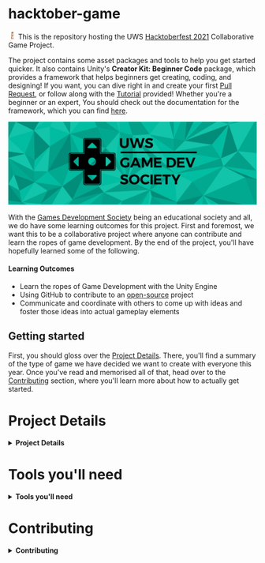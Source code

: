 # hacktober-game

<p float="left">
  <img src="./docs/images/hacktoberfest21-h.svg" width="16" height="16" />
  This is the repository hosting the UWS <a href="https://hacktoberfest.digitalocean.com/" target="_blank">Hacktoberfest 2021</a> Collaborative Game Project.
</p>

The project contains some asset packages and tools to help you get started quicker. It also contains Unity's **Creator Kit: Beginner Code** package, which provides a framework that helps beginners get creating, coding, and designing! If you want, you can dive right in and create your first [Pull Request](./compare), or follow along with the [Tutorial](https://learn.unity.com/tutorial/get-started-with-creator-kit-beginner-code) provided! Whether you're a beginner or an expert, You should check out the documentation for the framework, which you can find [here](https://uws-gamedev-society.github.io/hacktober-game/).

![The UWS Games Development Society Banner](./docs/images/gamedevsoc.jpg "The UWS Games Development Society Banner")

With the [Games Development Society](https://www.uwsunion.org.uk/society/uwsgamsedevsociety/) being an educational society and all, we do have some learning outcomes for this project. First and foremost, we want this to be a collaborative project where anyone can contribute and learn the ropes of game development. By the end of the project, you'll have hopefully learned some of the following.

#### Learning Outcomes

+ Learn the ropes of Game Development with the Unity Engine
+ Using GitHub to contribute to an [open-source](https://en.wikipedia.org/wiki/Open_source) project
+ Communicate and coordinate with others to come up with ideas and foster those ideas into actual gameplay elements

## Getting started

<span id="project-details"></span>First, you should gloss over the [Project Details](#project-details). There, you'll find a summary of the type of game we have decided we want to create with everyone this year. Once you've read and memorised all of that, head over to the [Contributing](#contributing) section, where you'll learn more about how to actually get started.

# Project Details

<details>
  <summary><b>Project Details</b></summary>

## Genre
The genre defines the overarching "type" of game that we want to create. This year's genre is:

### • Puzzle

## Setting
The setting tells the player the overall style of the game in terms of time period, architecture, and environment. This year's setting is:

### • Utopia

## Theme
The theme is the main characteristic or definition of the game. Not everything in the game needs to be considered with the theme in mind. However, the more things are, the more consistent the game will be! This year's theme is:

### • Pursuit

## Creative Rule
This rule is a creative limitation to make the game a bit more interesting. Not everything in the game needs to be made to follow this rule, but the main gameplay elements should be considered with this rule in mind. This year's creative rule is:

### • Don't Stop Moving
  
</details>

# Tools you'll need

<details>
  <summary><b>Tools you'll need</b></summary>
  
</details>

# Contributing

<details>
  <summary><b>Contributing</b></summary>
  
We'll be making heavy use of the open-source workflow, which should really help instill good practice when it comes to project management and contributing to projects. Some of the terminology may be unfamiliar to you, so following are some refreshers. You can also always just look up a term in the [GitHub Glossary](https://docs.github.com/en/get-started/quickstart/github-glossary) or [Google](https://google.com) 😋
  
<details>
  <summary><b>Quick Glossary Refresher</b></summary>

+ Git
  + Git is an open source program for tracking changes in text files. It was written by the author of the Linux operating system, and is the core technology that GitHub, the social and user interface, is built on top of.
+ Project
  + The **Unity** Project, which is generally accessed through the [Unity Hub](https://docs.unity3d.com/Manual/GettingStartedInstallingHub.html).
+ Repository
  + A repository is the most basic element of GitHub. They're easiest to imagine as a project's folder. A repository contains all of the project files (including documentation), and stores each file's revision history. Repositories can have multiple collaborators and can be either public or private.
+ Remote
  + This is the version of a repository or branch that is hosted on a server, most likely GitHub.com. Remote versions can be connected to local clones so that changes can be synced. If you're reading this in a browser, your remote is most likely the URL of this page!
+ Issue
  + Issues are suggested improvements, tasks or questions related to the repository. Issues can be created by anyone (for public repositories), and are moderated by repository collaborators. Each issue contains its own discussion thread. You can also categorize an issue with labels and assign it to someone.
+ Commit
  + A commit, or "revision", is an individual change to a file (or set of files). When you make a commit to save your work, Git creates a unique ID (a.k.a. the "SHA" or "hash") that allows you to keep record of the specific changes committed along with who made them and when. Commits usually contain a commit message which is a brief description of what changes were made.
+ Pushing/Pulling
  + To Push means to send your committed changes to a remote repository on GitHub.com. For instance, if you change something locally, you can push those changes so that others may access them.
  + A Pull refers to when you are fetching in changes and merging them. For instance, if someone has edited the remote file you're both working on, you'll want to pull in those changes to your local copy so that it's up to date. See also fetch.
+ Pull Request
  + Pull requests are proposed changes to a repository submitted by a user and accepted or rejected by a repository's collaborators. Like issues, pull requests each have their own discussion forum.
  + [Learn more about PRs](https://docs.github.com/en/github/collaborating-with-pull-requests/proposing-changes-to-your-work-with-pull-requests/about-pull-requests)

</details>

## How do I get started?

1. Fork & Clone this repository to your local machine. You only have to do this once. ([how?](https://docs.github.com/en/desktop/contributing-and-collaborating-using-github-desktop/adding-and-cloning-repositories/cloning-and-forking-repositories-from-github-desktop#forking-a-repository))
3. Create a new branch, loosely named after the feature you'd like to add ([how?](https://docs.github.com/en/desktop/contributing-and-collaborating-using-github-desktop/making-changes-in-a-branch/managing-branches#creating-a-branch))
4. Open the project in Unity ([how?](https://docs.unity3d.com/2019.1/Documentation/Manual/GettingStarted.html))

From here, you have 2 choices:

+ [Review](https://github.com/UWS-Gamedev-Society/hacktober-game/projects/1) any outstanding tasks, pick one, and let others know that you'd like to tackle it by commenting on the issue. If you're not sure how to go about tackling it, ask for help!
  + Alternatively, You can totally also [throw your own ideas into the mix](https://github.com/UWS-Gamedev-Society/hacktober-game/issues/new)!
+ Work away at anything you'd like to see in the game!

Once you're done creating and are satisfied with what you've worked on, make sure you:

1. Commit & Push your changes ([how?](https://docs.github.com/en/desktop/contributing-and-collaborating-using-github-desktop/making-changes-in-a-branch/committing-and-reviewing-changes-to-your-project#write-a-commit-message-and-push-your-changes))
2. Create a Pull Request ([how?](https://docs.github.com/en/desktop/contributing-and-collaborating-using-github-desktop/working-with-your-remote-repository-on-github-or-github-enterprise/creating-an-issue-or-pull-request#creating-a-pull-request))
3. Wait for a project maintainer to review your PR (how boring!)

You can delete your feature branch once your PR has been accepted!

#### Important things to remember

+ Make sure to create a new branch for every feature you intend to add. This makes it easier to merge your hard work into the main repository and allows you to submit multiple features simultaneously.
  
</details>
